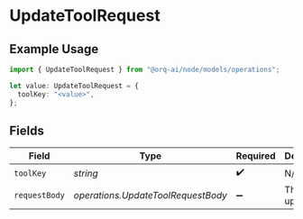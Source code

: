 # UpdateToolRequest

## Example Usage

```typescript
import { UpdateToolRequest } from "@orq-ai/node/models/operations";

let value: UpdateToolRequest = {
  toolKey: "<value>",
};
```

## Fields

| Field                              | Type                               | Required                           | Description                        |
| ---------------------------------- | ---------------------------------- | ---------------------------------- | ---------------------------------- |
| `toolKey`                          | *string*                           | :heavy_check_mark:                 | N/A                                |
| `requestBody`                      | *operations.UpdateToolRequestBody* | :heavy_minus_sign:                 | The tool to update                 |